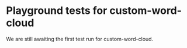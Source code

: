 # Playground tests for custom-word-cloud
We are still awaiting the first test run for custom-word-cloud.
